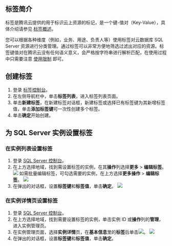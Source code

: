 ## 标签简介
标签是腾讯云提供的用于标识云上资源的标记，是一个键-值对（Key-Value），具体介绍请参见 [标签概述](https://cloud.tencent.com/document/product/651/13334)。

您可以根据各种维度（例如，业务、用途、负责人等）使用标签对云数据库 SQL Server 资源进行分类管理。通过标签可以非常方便地筛选过滤出对应的资源。标签键值对在腾讯云没有任何语义意义，会严格按字符串进行解析匹配，在使用过程中只需要注意 [使用限制](https://cloud.tencent.com/document/product/651/13354) 即可。

## 创建标签
1. 登录 [标签控制台](https://console.cloud.tencent.com/tag)。
2. 在左侧导航栏中，单击**标签列表**，进入标签列表页面。
3. 单击**新建标签**，在新建标签对话框，新建标签或选择已有标签键为其新增标签值，单击**添加标签键**可一次性创建多个标签。
4. 单击**确定**开始创建。

## 为 SQL Server 实例设置标签
### 在实例列表设置标签
1. 登录 [SQL Server 控制台](https://console.cloud.tencent.com/sqlserver)。
2. 在上方选择地域，找到需设置标签的实例，在其**操作**列选择**更多** > **编辑标签**。
![](https://qcloudimg.tencent-cloud.cn/raw/9558402cd71dac4b1f49ef80ac4efc66.png)
如需批量编辑标签，可勾选需要的实例，在上方选择**更多操作** > **编辑标签**。
![](https://qcloudimg.tencent-cloud.cn/raw/ff7f281c054134bb05253f8c374da098.png)
3. 在弹出的对话框，设置**标签键**和**标签值**，单击**确定**。
![](https://qcloudimg.tencent-cloud.cn/raw/4ba8059b4f719f720ef4fd731bae84ba.png)

### 在实例详情页设置标签
1. 登录 [SQL Server 控制台](https://console.cloud.tencent.com/sqlserver)。
2. 在上方选择地域，找到需要设置标签的实例，单击实例 ID 或**操作**列的**管理**，进入实例管理页。
3. 在实例管理页面，选择**实例详情**页，在**基本信息**里的**标签**后单击![](https://qcloudimg.tencent-cloud.cn/raw/3cb7a5db4b50a9ac05f229599a652ed6.png)。
![](https://qcloudimg.tencent-cloud.cn/raw/f3b13efcbfc389133e419cb02d8957f1.png)
4. 在弹出的对话框，设置**标签键**和**标签值**，单击**确定**。

